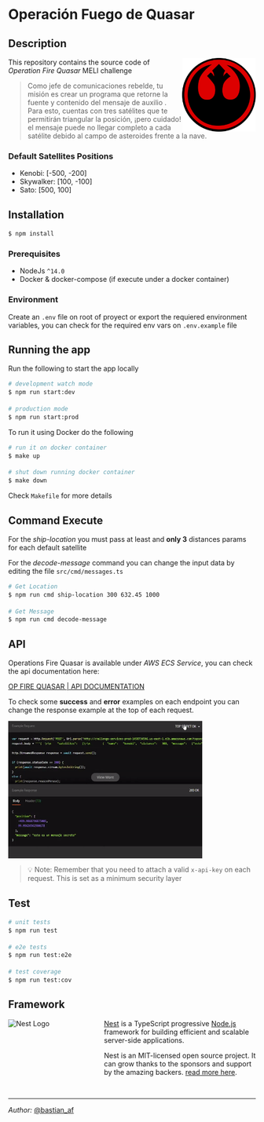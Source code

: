 # Operación Fuego de Quasar

## Description

<img align="right" width="150" height="150" src="logo.png" alt="Alliance Logo" /></img>

This repository contains the source code of _Operation Fire Quasar_ MELI challenge

> Como jefe de comunicaciones rebelde, tu misión es crear un programa que retorne la fuente y contenido del mensaje de auxilio . Para esto, cuentas con tres satélites que te permitirán triangular la posición, ¡pero cuidado! el mensaje puede no llegar completo a cada satélite debido al campo de asteroides frente a la nave.

### Default Satellites Positions

- Kenobi:   [-500,   -200]  
- Skywalker:   [100,   -100]  
- Sato:   [500,   100] 

## Installation

```bash
$ npm install
```
### Prerequisites  

- NodeJs `^14.0` 
- Docker & docker-compose (if execute under a docker container)

### Environment

Create an `.env` file on root of proyect or export the requiered environment variables, you can check for the required env vars on `.env.example` file

## Running the app

Run the following to start the app locally
```bash
# development watch mode
$ npm run start:dev

# production mode
$ npm run start:prod
```
To run it using Docker do the following

```bash
# run it on docker container
$ make up

# shut down running docker container
$ make down
```
Check `Makefile` for more details

## Command Execute

For the _ship-location_ you must pass at least and **only 3** distances params for each default satellite 

For the _decode-message_ command you can change the input data by editing the file `src/cmd/messages.ts`

```bash
# Get Location
$ npm run cmd ship-location 300 632.45 1000

# Get Message
$ npm run cmd decode-message
```

## API

Operations Fire Quasar is available under _AWS ECS Service_, you can check the api documentation here:

[OP FIRE QUASAR | API DOCUMENTATION](https://documenter.getpostman.com/view/19076484/UVXesdtv)

To check some **success** and **error** examples on each endpoint you can change the response example at the top of each request.

<img align="center" width="395" height="280" src="resp_examples.gif" alt="Response Examples" /></img>

>💡 Note: Remember that you need to attach a valid `x-api-key` on each request. This is set as a minimum security layer

## Test

```bash
# unit tests
$ npm run test

# e2e tests
$ npm run test:e2e

# test coverage
$ npm run test:cov
```

## Framework

<a href="http://nestjs.com/" target="blank"><img align="left" width="175" height="100" style="margin-right: 20px" src="https://nestjs.com/img/logo_text.svg" alt="Nest Logo" /></a>

[Nest](https://github.com/nestjs/nest) is a TypeScript progressive <a href="http://nodejs.org" target="_blank">Node.js</a> framework for building efficient and scalable server-side applications.

Nest is an MIT-licensed open source project. It can grow thanks to the sponsors and support by the amazing backers. [read more here](https://docs.nestjs.com/support).

<br>

___

<right> _Author:_ [@bastian_af](https://github.com/avflo)</right>
